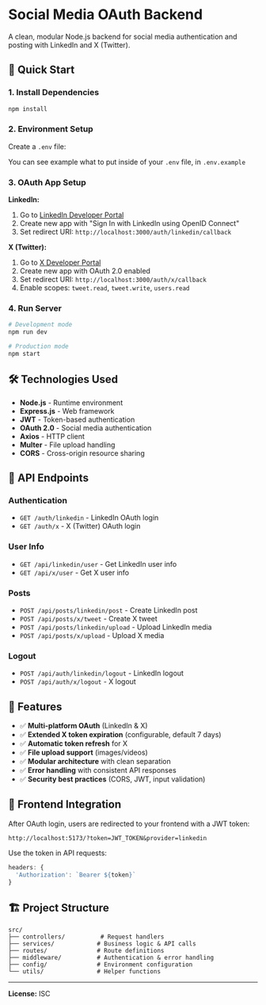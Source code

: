 # Social Media OAuth Backend

A clean, modular Node.js backend for social media authentication and posting with LinkedIn and X (Twitter).

## 🚀 Quick Start

### 1. Install Dependencies

```bash
npm install
```

### 2. Environment Setup

Create a `.env` file:

You can see example what to put inside of your `.env` file, in `.env.example`

### 3. OAuth App Setup

**LinkedIn:**

1. Go to [LinkedIn Developer Portal](https://www.linkedin.com/developers/)
2. Create new app with "Sign In with LinkedIn using OpenID Connect"
3. Set redirect URI: `http://localhost:3000/auth/linkedin/callback`

**X (Twitter):**

1. Go to [X Developer Portal](https://developer.twitter.com/en/portal/dashboard)
2. Create new app with OAuth 2.0 enabled
3. Set redirect URI: `http://localhost:3000/auth/x/callback`
4. Enable scopes: `tweet.read`, `tweet.write`, `users.read`

### 4. Run Server

```bash
# Development mode
npm run dev

# Production mode
npm start
```

## 🛠️ Technologies Used

- **Node.js** - Runtime environment
- **Express.js** - Web framework
- **JWT** - Token-based authentication
- **OAuth 2.0** - Social media authentication
- **Axios** - HTTP client
- **Multer** - File upload handling
- **CORS** - Cross-origin resource sharing

## 📍 API Endpoints

### Authentication

- `GET /auth/linkedin` - LinkedIn OAuth login
- `GET /auth/x` - X (Twitter) OAuth login

### User Info

- `GET /api/linkedin/user` - Get LinkedIn user info
- `GET /api/x/user` - Get X user info

### Posts

- `POST /api/posts/linkedin/post` - Create LinkedIn post
- `POST /api/posts/x/tweet` - Create X tweet
- `POST /api/posts/linkedin/upload` - Upload LinkedIn media
- `POST /api/posts/x/upload` - Upload X media

### Logout

- `POST /api/auth/linkedin/logout` - LinkedIn logout
- `POST /api/auth/x/logout` - X logout

## 🔧 Features

- ✅ **Multi-platform OAuth** (LinkedIn & X)
- ✅ **Extended X token expiration** (configurable, default 7 days)
- ✅ **Automatic token refresh** for X
- ✅ **File upload support** (images/videos)
- ✅ **Modular architecture** with clean separation
- ✅ **Error handling** with consistent API responses
- ✅ **Security best practices** (CORS, JWT, input validation)

## 📱 Frontend Integration

After OAuth login, users are redirected to your frontend with a JWT token:

```
http://localhost:5173/?token=JWT_TOKEN&provider=linkedin
```

Use the token in API requests:

```javascript
headers: {
  'Authorization': `Bearer ${token}`
}
```

## 🏗️ Project Structure

```
src/
├── controllers/          # Request handlers
├── services/            # Business logic & API calls
├── routes/              # Route definitions
├── middleware/          # Authentication & error handling
├── config/              # Environment configuration
└── utils/               # Helper functions
```

---

**License:** ISC
